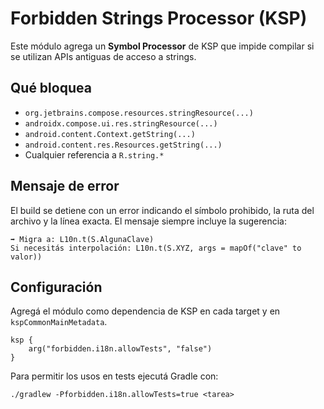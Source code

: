 # Forbidden Strings Processor (KSP)

Este módulo agrega un **Symbol Processor** de KSP que impide compilar si se utilizan APIs antiguas de acceso a strings.

## Qué bloquea
- `org.jetbrains.compose.resources.stringResource(...)`
- `androidx.compose.ui.res.stringResource(...)`
- `android.content.Context.getString(...)`
- `android.content.res.Resources.getString(...)`
- Cualquier referencia a `R.string.*`

## Mensaje de error
El build se detiene con un error indicando el símbolo prohibido, la ruta del archivo y la línea exacta. El mensaje siempre incluye la sugerencia:

```
➡️ Migra a: L10n.t(S.AlgunaClave)
Si necesitás interpolación: L10n.t(S.XYZ, args = mapOf("clave" to valor))
```

## Configuración
Agregá el módulo como dependencia de KSP en cada target y en `kspCommonMainMetadata`.

```
ksp {
    arg("forbidden.i18n.allowTests", "false")
}
```

Para permitir los usos en tests ejecutá Gradle con:

```
./gradlew -Pforbidden.i18n.allowTests=true <tarea>
```
